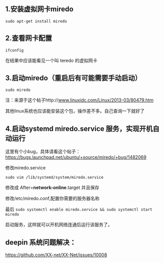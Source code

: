 ## 1.安装虚拟网卡miredo
`sudo apt-get install miredo`

## 2.查看网卡配置
`ifconfig` 

在结果中应该能看见一个叫 teredo 的虚拟网卡

## 3.启动miredo（重启后有可能需要手动启动）
`sudo miredo`

注：来源于这个帖子http://www.linuxidc.com/Linux/2013-03/80479.htm

其他linux系统也应该能安装这个包，操作差不多。自己查询一下就好了

## 4.启动systemd miredo.service 服务，实现开机自动运行

这里有个小bug，具体请看这个帖子：
https://bugs.launchpad.net/ubuntu/+source/miredo/+bug/1482069

修改miredo.service

`sudo vim /lib/systemd/system/miredo.service`

修改成 After=**network-online**.target 并且保存

修改/etc/miredo.conf,配置你需要的服务器名称

最后
`sudo systemctl enable miredo.service && sudo systemctl start miredo`

启动服务，这样就可以开机网络连通后运行该服务了。

## deepin 系统问题解决：  
 https://github.com/XX-net/XX-Net/issues/10008